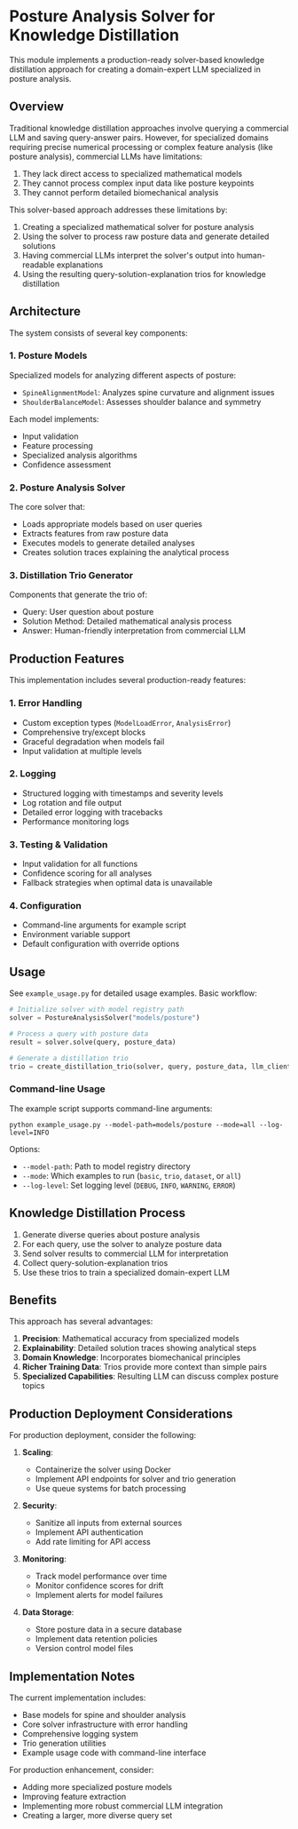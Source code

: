 # Posture Analysis Solver for Knowledge Distillation

This module implements a production-ready solver-based knowledge distillation approach for creating a domain-expert LLM specialized in posture analysis.

## Overview

Traditional knowledge distillation approaches involve querying a commercial LLM and saving query-answer pairs. However, for specialized domains requiring precise numerical processing or complex feature analysis (like posture analysis), commercial LLMs have limitations:

1. They lack direct access to specialized mathematical models
2. They cannot process complex input data like posture keypoints
3. They cannot perform detailed biomechanical analysis

This solver-based approach addresses these limitations by:

1. Creating a specialized mathematical solver for posture analysis
2. Using the solver to process raw posture data and generate detailed solutions
3. Having commercial LLMs interpret the solver's output into human-readable explanations
4. Using the resulting query-solution-explanation trios for knowledge distillation

## Architecture

The system consists of several key components:

### 1. Posture Models

Specialized models for analyzing different aspects of posture:
- `SpineAlignmentModel`: Analyzes spine curvature and alignment issues
- `ShoulderBalanceModel`: Assesses shoulder balance and symmetry

Each model implements:
- Input validation
- Feature processing
- Specialized analysis algorithms
- Confidence assessment

### 2. Posture Analysis Solver

The core solver that:
- Loads appropriate models based on user queries
- Extracts features from raw posture data
- Executes models to generate detailed analyses
- Creates solution traces explaining the analytical process

### 3. Distillation Trio Generator

Components that generate the trio of:
- Query: User question about posture
- Solution Method: Detailed mathematical analysis process
- Answer: Human-friendly interpretation from commercial LLM

## Production Features

This implementation includes several production-ready features:

### 1. Error Handling

- Custom exception types (`ModelLoadError`, `AnalysisError`)
- Comprehensive try/except blocks
- Graceful degradation when models fail
- Input validation at multiple levels

### 2. Logging

- Structured logging with timestamps and severity levels
- Log rotation and file output
- Detailed error logging with tracebacks
- Performance monitoring logs

### 3. Testing & Validation

- Input validation for all functions
- Confidence scoring for all analyses
- Fallback strategies when optimal data is unavailable

### 4. Configuration

- Command-line arguments for example script
- Environment variable support
- Default configuration with override options

## Usage

See `example_usage.py` for detailed usage examples. Basic workflow:

```python
# Initialize solver with model registry path
solver = PostureAnalysisSolver("models/posture")

# Process a query with posture data
result = solver.solve(query, posture_data)

# Generate a distillation trio
trio = create_distillation_trio(solver, query, posture_data, llm_client)
```

### Command-line Usage

The example script supports command-line arguments:

```
python example_usage.py --model-path=models/posture --mode=all --log-level=INFO
```

Options:
- `--model-path`: Path to model registry directory
- `--mode`: Which examples to run (`basic`, `trio`, `dataset`, or `all`)
- `--log-level`: Set logging level (`DEBUG`, `INFO`, `WARNING`, `ERROR`)

## Knowledge Distillation Process

1. Generate diverse queries about posture analysis
2. For each query, use the solver to analyze posture data
3. Send solver results to commercial LLM for interpretation
4. Collect query-solution-explanation trios
5. Use these trios to train a specialized domain-expert LLM

## Benefits

This approach has several advantages:

1. **Precision**: Mathematical accuracy from specialized models
2. **Explainability**: Detailed solution traces showing analytical steps
3. **Domain Knowledge**: Incorporates biomechanical principles
4. **Richer Training Data**: Trios provide more context than simple pairs
5. **Specialized Capabilities**: Resulting LLM can discuss complex posture topics

## Production Deployment Considerations

For production deployment, consider the following:

1. **Scaling**:
   - Containerize the solver using Docker
   - Implement API endpoints for solver and trio generation
   - Use queue systems for batch processing

2. **Security**:
   - Sanitize all inputs from external sources
   - Implement API authentication
   - Add rate limiting for API access

3. **Monitoring**:
   - Track model performance over time
   - Monitor confidence scores for drift
   - Implement alerts for model failures

4. **Data Storage**:
   - Store posture data in a secure database
   - Implement data retention policies
   - Version control model files

## Implementation Notes

The current implementation includes:
- Base models for spine and shoulder analysis
- Core solver infrastructure with error handling
- Comprehensive logging system
- Trio generation utilities
- Example usage code with command-line interface

For production enhancement, consider:
- Adding more specialized posture models
- Improving feature extraction
- Implementing more robust commercial LLM integration
- Creating a larger, more diverse query set 